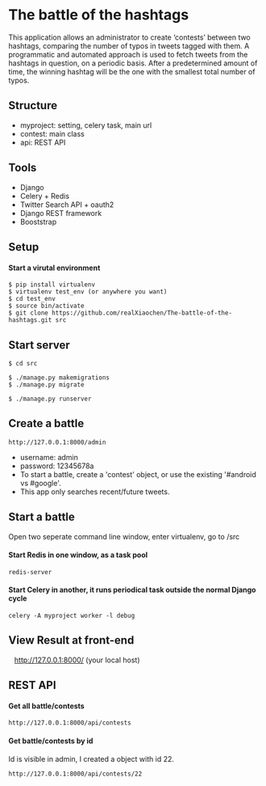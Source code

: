 # The battle of the hashtags

This application allows an administrator to create ‘contests’ between two hashtags, comparing the number of typos in tweets tagged with them.
A programmatic and automated approach is used to fetch tweets from the hashtags in question, on a periodic basis.
After a predetermined amount of time, the winning hashtag will be the one with the smallest total number of typos.

## Structure

- myproject: setting, celery task, main url
- contest: main class
- api: REST API

## Tools
- Django
- Celery + Redis
- Twitter Search API  + oauth2
- Django REST framework
- Booststrap

## Setup
#### Start a virutal environment

    $ pip install virtualenv
    $ virtualenv test_env (or anywhere you want)
    $ cd test_env
    $ source bin/activate
    $ git clone https://github.com/realXiaochen/The-battle-of-the-hashtags.git src
   
## Start server

    $ cd src
    
    $ ./manage.py makemigrations
    $ ./manage.py migrate
    
    $ ./manage.py runserver

## Create a battle

    http://127.0.0.1:8000/admin

- username: admin
- password: 12345678a
- To start a battle, create a 'contest' object, or use the existing '#android vs #google'.
- This app only searches recent/future tweets.


## Start a battle
Open two seperate command line window, enter virtualenv, go to /src

#### Start Redis in one window, as a task pool
    redis-server

#### Start Celery in another, it runs periodical task outside the normal Django cycle
    celery -A myproject worker -l debug
    
## View Result at front-end
    http://127.0.0.1:8000/ (your local host)
    
## REST API

#### Get all battle/contests
    http://127.0.0.1:8000/api/contests
    
#### Get battle/contests by id
Id is visible in admin, I created a object with id 22.

    http://127.0.0.1:8000/api/contests/22
